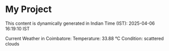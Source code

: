 # My Project

This content is dynamically generated in Indian Time (IST): 2025-04-06 16:19:10 IST


Current Weather in Coimbatore:
Temperature: 33.88 °C
Condition: scattered clouds
